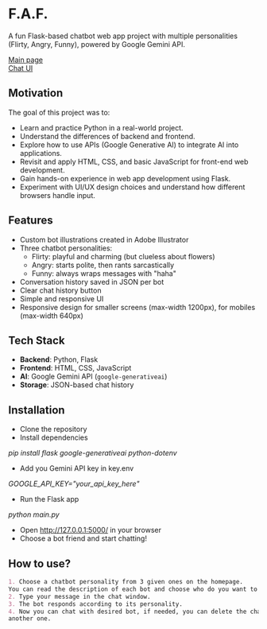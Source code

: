 # F.A.F.

A fun Flask-based chatbot web app project with multiple personalities (Flirty, Angry, Funny), powered by Google Gemini API.

[Main page](Screenshots/main.png)       
[Chat UI](Screenshots/chat.png)

## Motivation

The goal of this project was to:

- Learn and practice Python in a real-world project.
- Understand the differences of backend and frontend.
- Explore how to use APIs (Google Generative AI) to integrate AI into applications.
- Revisit and apply HTML, CSS, and basic JavaScript for front-end web development.
- Gain hands-on experience in web app development using Flask.
- Experiment with UI/UX design choices and understand how different browsers handle input.

## Features
- Custom bot illustrations created in Adobe Illustrator
- Three chatbot personalities:
  - Flirty: playful and charming (but clueless about flowers)
  - Angry: starts polite, then rants sarcastically
  - Funny: always wraps messages with "haha"
- Conversation history saved in JSON per bot
- Clear chat history button
- Simple and responsive UI
- Responsive design for smaller screens (max-width 1200px), for mobiles (max-width 640px)

## Tech Stack
- **Backend**: Python, Flask
- **Frontend**: HTML, CSS, JavaScript
- **AI**: Google Gemini API (`google-generativeai`)
- **Storage**: JSON-based chat history

## Installation
- Clone the repository
- Install dependencies

*pip install flask google-generativeai python-dotenv* 

- Add you Gemini API key in key.env

*GOOGLE_API_KEY="your_api_key_here"*

- Run the Flask app

*python main.py*

- Open http://127.0.0.1:5000/ in your browser
- Choose a bot friend and start chatting!

## How to use?
```markdown
1. Choose a chatbot personality from 3 given ones on the homepage. 
You can read the description of each bot and choose who do you want to chat with.
2. Type your message in the chat window.
3. The bot responds according to its personality.
4. Now you can chat with desired bot, if needed, you can delete the chat and start
another one.